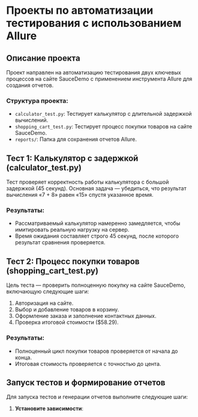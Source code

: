 # Проекты по автоматизации тестирования с использованием Allure

## Описание проекта

Проект направлен на автоматизацию тестирования двух ключевых процессов на сайте SauceDemo с применением инструмента Allure для создания отчетов.

### Структура проекта:

- `calculator_test.py`: Тестирует калькулятор с длительной задержкой вычислений.
- `shopping_cart_test.py`: Тестирует процесс покупки товаров на сайте SauceDemo.
- `reports/`: Папка для сохранения отчетов Allure.

## Тест 1: Калькулятор с задержкой (calculator_test.py)

Тест проверяет корректность работы калькулятора с большой задержкой (45 секунд). Основная задача — убедиться, что результат вычисления «7 + 8» равен «15» спустя указанное время.

### Результаты:

- Рассматриваемый калькулятор намеренно замедляется, чтобы имитировать реальную нагрузку на сервер.
- Время ожидания составляет строго 45 секунд, после которого результат сравнения проверяется.

## Тест 2: Процесс покупки товаров (shopping_cart_test.py)

Цель теста — проверить полноценную покупку на сайте SauceDemo, включающую следующие шаги:

1. Авторизация на сайте.
2. Выбор и добавление товаров в корзину.
3. Оформление заказа и заполнение контактных данных.
4. Проверка итоговой стоимости ($58.29).

### Результаты:

- Полноценный цикл покупки товаров проверяется от начала до конца.
- Итоговая стоимость проверяется с точностью до цента.

## Запуск тестов и формирование отчетов

Для запуска тестов и генерации отчетов выполните следующие шаги:

1. **Установите зависимости**:
 ```bash pip install -r requirements.txt

